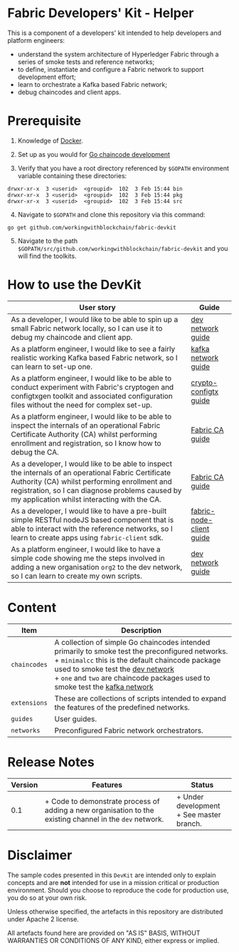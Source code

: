 # Fabric Developers' Kit - Helper

This is a component of a developers' kit intended to help developers and platform engineers:

* understand the system architecture of Hyperledger Fabric through a series of smoke tests and reference networks;
* to define, instantiate and configure a Fabric network to support development effort;
* learn to orchestrate a Kafka based Fabric network;
* debug chaincodes and client apps.

# Prerequisite

1. Knowledge of [Docker](https://docs.docker.com/).

2. Set up as you would for [Go chaincode development](https://github.com/workingwithblockchain/writing-go-chaincodes#setupDevEnv)

3. Verify that you have a root directory referenced by `$GOPATH` environment variable containing these directories:
```
drwxr-xr-x  3 <userid>  <groupid>  102  3 Feb 15:44 bin
drwxr-xr-x  3 <userid>  <groupid>  102  3 Feb 15:44 pkg
drwxr-xr-x  3 <userid>  <groupid>  102  3 Feb 15:44 src
```

4. Navigate to `$GOPATH` and clone this repository via this command:
```
go get github.com/workingwithblockchain/fabric-devkit
```

5. Navigate to the path `$GOPATH/src/github.com/workingwithblockchain/fabric-devkit` and you will find the toolkits.

# How to use the DevKit

| User story | Guide |
| --- | --- |
| As a developer, I would like to be able to spin up a small Fabric network locally, so I can use it to debug my chaincode and client app. | [dev network guide](./guides/dev-network.md)|
| As a platform engineer, I would like to see a fairly realistic working Kafka based Fabric network, so I can learn to set-up one. | [kafka network guide](./guides/kafka-network.md) |
| As a platform engineer, I would like to be able to conduct experiment with Fabric's cryptogen and configtxgen toolkit and associated configuration files without the need for complex set-up. | [crypto-configtx guide](./guides/crypto-configtx.md) |
| As a platform engineer, I would like to be able to inspect the internals of an operational Fabric Certificate Authority (CA) whilst performing enrollment and registration, so I know how to debug the CA. | [Fabric CA guide](./guides/fabric-ca.md) |
| As a developer, I would like to be able to inspect the internals of an operational Fabric Certificate Authority (CA) whilst performing enrollment and registration, so I can diagnose problems caused by my application whilst interacting with the CA. | [Fabric CA guide](./guides/fabric-ca.md) |
| As a developer, I would like to have a pre-built simple RESTful nodeJS based component that is able to interact with the reference networks, so I learn to create apps using `fabric-client` sdk. | [fabric-node-client guide](./guides/fabric-node-client.md)|
| As a platform engineer, I would like to have a simple code showing me the steps involved in adding a new organisation `org2` to the dev network, so I can learn to create my own scripts. | [dev network guide](./guides/dev-network.md#addOrg2) |

# Content

| Item | Description |
| --- | --- |
| `chaincodes` | A collection of simple Go chaincodes intended primarily to smoke test the preconfigured networks.<br> + `minimalcc` this is the default chaincode package used to smoke test the [dev network](./guides/dev-network) <br> + `one` and `two` are chaincode packages used to smoke test the [kafka network](.guides/kafka-network) |
| `extensions` | These are collections of scripts intended to expand the features of the predefined networks. |
| `guides` | User guides. |
| `networks` | Preconfigured Fabric network orchestrators. |

# Release Notes

| Version | Features | Status |
| --- | --- | --- |
| 0.1 | + Code to demonstrate process of adding a new organisation to the existing channel in the `dev` network. | + Under development<br> + See master branch. |

# Disclaimer

The sample codes presented in this `DevKit` are intended only to explain concepts and are **not** intended for use in a mission critical or production environment. Should you choose to reproduce the code for production use, you do so at your own risk.

Unless otherwise specified, the artefacts in this repository are distributed under Apache 2 license.

All artefacts found here are provided on "AS IS" BASIS, WITHOUT WARRANTIES OR CONDITIONS OF ANY KIND, either express or implied.